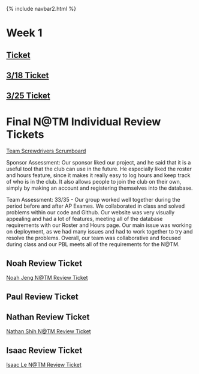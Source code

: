 {% include navbar2.html %}

# Week 1
## [Ticket](https://github.com/NoahJ214/Team-Screwdrivers/issues/11)

## [3/18 Ticket](https://github.com/NoahJ214/Team-Screwdrivers/issues/14)

## [3/25 Ticket](https://github.com/NoahJ214/Team-Screwdrivers/issues/17)

# Final N@TM Individual Review Tickets

[Team Screwdrivers Scrumboard](https://github.com/NoahJ214/Team-Screwdrivers/projects/1)

Sponsor Assessment: Our sponsor liked our project, and he said that it is a useful tool that the club can use in the future. He especially liked the roster and hours feature, since it makes it really easy to log hours and keep track of who is in the club. It also allows people to join the club on their own, simply by making an account and registering themselves into the database. 

Team Assessment: 33/35 - Our group worked well together during the period before and after AP Exames. We collaborated in class and solved problems within our code and Github. Our website was very visually appealing and had a lot of features, meeting all of the database requirements with our Roster and Hours page. Our main issue was working on deployment, as we had many issues and had to work together to try and resolve the problems. Overall, our team was collaborative and focused during class and our PBL meets all of the requirements for the N@TM.


## Noah Review Ticket

[Noah Jeng  N@TM Review Ticket](https://github.com/NoahJ214/Team-Screwdrivers/issues/26)

## Paul Review Ticket

## Nathan Review Ticket

[Nathan Shih  N@TM Review Ticket](https://github.com/NoahJ214/Team-Screwdrivers/issues/28)

## Isaac Review Ticket

[Isaac Le N@TM Review Ticket](https://github.com/NoahJ214/Team-Screwdrivers/issues/27)


 
